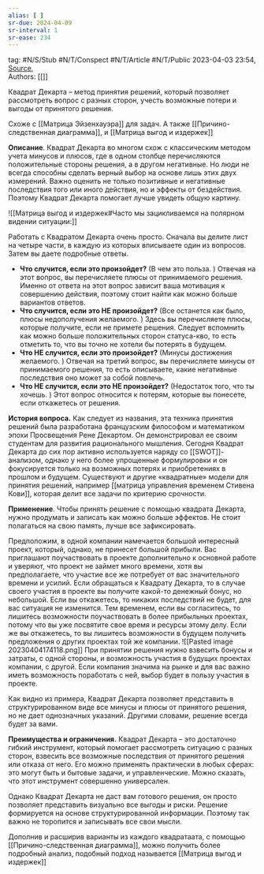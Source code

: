 ```yaml
---
alias: [ ]  
sr-due: 2024-04-09
sr-interval: 1
sr-ease: 234
---
```

tag: #N/S/Stub #N/T/Conspect #N/T/Article  #N/T/Public 
2023-04-03 23:54, [Source](https://blog.bitobe.ru/article/kvadrat-dekarta/#:~:text=%D0%9E%D0%BF%D1%80%D0%B5%D0%B4%D0%B5%D0%BB%D0%B5%D0%BD%D0%B8%D0%B5.,%D0%B8%20%D0%B2%D1%8B%D0%B3%D0%BE%D0%B4%D1%8B%20%D0%BE%D1%82%20%D0%BF%D1%80%D0%B8%D0%BD%D1%8F%D1%82%D0%BE%D0%B3%D0%BE%20%D1%80%D0%B5%D1%88%D0%B5%D0%BD%D0%B8%D1%8F.),  
Authors: [[]]   

Квадрат Декарта – метод принятия решений, который позволяет рассмотреть вопрос с разных сторон, учесть возможные потери и выгоды от принятого решения.

Схоже с [[Матрица Эйзенхауэра]] для задач.
А также [[Причино-следственная диаграмма]], и [[Матрица выгод и издержек]]

**Описание**. Квадрат Декарта во многом схож с классическим методом учета минусов и плюсов, где в одном столбце перечисляются положительные стороны решения, а в другом негативные. Но люди не всегда способны сделать верный выбор на основе лишь этих двух измерений. Важно оценить не только позитивные и негативные последствия того или иного действия, но и эффекты от бездействия. Поэтому Квадрат Декарта помогает лучше увидеть общую картину.

![[Матрица выгод и издержек#Часто мы зацикливаемся на полярном видении ситуации:]]

Работать с Квадратом Декарта очень просто. Сначала вы делите лист на четыре части, в каждую из которых вписываете один из вопросов. Затем вы даете подробные ответы.

- **Что случится, если это произойдет?** (В чем это польза. ) Отвечая на этот вопрос, вы перечисляете плюсы от принимаемого решения. Именно от ответа на этот вопрос зависит ваша мотивация к совершению действия, поэтому стоит найти как можно больше вариантов ответов.
- **Что случится, если это НЕ произойдет?** (Все останется как было, плюсы недополучения желаемого. ) Здесь вы перечисляете плюсы, которые получите, если не примете решения. Следует вспомнить как можно больше положительных сторон статуса-кво, то есть отметить то, что вы точно не хотели бы потерять в будущем.
- **Что НЕ случится, если это произойдет?**  (Минусы достижения желаемого. ) Отвечая на третий вопрос, вы перечисляете минусы от принимаемого решения, то есть описываете, какие негативные последствия оно может за собой повлечь.
- **Что НЕ случится, если это НЕ произойдет?** (Недостаток того, что ты хочешь. ) Этот вопрос относится к потерям, которые вы понесете, если откажетесь от решения.

**История вопроса.** Как следует из названия, эта техника принятия решений была разработана французским философом и математиком эпохи Просвещения Рене Декартом. Он демонстрировал ее своим студентам для развития рационального мышления. Сегодня Квадрат Декарта до сих пор активно используется наряду со [[SWOT]]-анализом, однако у него более упрощенные формулировки и он фокусируется только на возможных потерях и приобретениях в прошлом и будущем. Существуют и другие «квадратные» модели для принятия решений, например [[матрица управления временем Стивена Кови]], которая делит все задачи по критерию срочности.

**Применение**. Чтобы принять решение с помощью квадрата Декарта, нужно продумать и записать как можно больше эффектов. Не стоит полагаться на свою память, лучше все зафиксировать.


Предположим, в одной компании намечается большой интересный проект, который, однако, не принесет большой прибыли. Вас приглашают поучаствовать в проекте дополнительно к основной работе и уверяют, что проект не займет много времени, хотя вы предполагаете, что участие все же потребует от вас значительного времени и усилий. Если обращаться к Квадрату Декарта, то в случае своего участия в проекте вы получите какой-то денежный бонус, но небольшой. Если вы откажетесь, то никаких последствий не будет, для вас ситуация не изменится. Тем временем, если вы согласитесь, то лишитесь возможности поучаствовать в более прибыльных проектах, потому что вы уже посвятите свое время и ресурсы этому делу. Если же вы откажетесь, то вы лишитесь возможности в будущем получить предложения о других проектах той же компании.
![[Pasted image 20230404174118.png]]
При принятии решения нужно взвесить бонусы и затраты, с одной стороны, и возможность участия в будущих проектах компании, с другой. Если компания значима на рынке и для вас важно иметь возможность поработать с ней, выбор будет в пользу участия в проекте.

Как видно из примера, Квадрат Декарта позволяет представить в структурированном виде все минусы и плюсы от принятого решения, но не дает однозначных указаний. Другими словами, решение всегда будет за вами.

**Преимущества и ограничения.** Квадрат Декарта – это достаточно гибкий инструмент, который помогает рассмотреть ситуацию с разных сторон, взвесить все возможные последствия от принятого решения или отказа от него. Его можно применять практически в любых сферах: это могут быть и бытовые задачи, и управленческие. Можно сказать, что этот инструмент совершенно универсален.

Однако Квадрат Декарта не даст вам готового решения, он просто позволяет представить визуально все выгоды и риски. Решение формируется на основе структурированной информации. Поэтому так важно не торопится и записывать все свои мысли.

Дополнив и расширив варианты из каждого квадратаата, с помощью [[Причино-следственная диаграмма]], можно получить более подробный анализ, подобный подход называется [[Матрица выгод и издержек]]